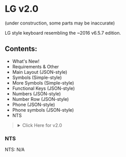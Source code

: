 # LG v2.0

(under construction, some parts may be inaccurate)


LG style keyboard resembling the ~2016 v6.5.7 edition.


## Contents:
- What's New!
- Requirements & Other
- Main Layout (JSON-style)
- Symbols (Simple-style)
- More Symbols (Simple-style)
- Functional Keys (JSON-style)
- Numbers (JSON-style)
- Number Row (JSON-style)
- Phone (JSON-style)
- Phone symbols (JSON-style)
- NTS

<blockquote><details>
  <summary>Click Here for v2.0</summary>

<blockquote><details>
  <summary>What's New!</summary>

  - Updated main layout to JSON (in preparation for customized popups)
  - Added Functional Keys layout (JSON-style)
  - Added Numbers layout (JSON-style)
  - Added Phone layout (JSON-style)
  - Added Phone symbols layout (JSON-style)
  - Added period popups clone
  - Settings key now appears on alphabet and disappears on symbols & more symbols layouts
  - Emoji key now appears on symbols layout and disappears on alphabet layout
  - Number row keys are now the same color as functional keys
  - Period key now changes to TLDs
  - When entering a website name, "/" key appears
  - When entering email, "@" key appears
</details>

  
</blockquote>
                 
<blockquote><details>
  <summary>Requirements & Other</summary>
  
**Requirements:**
             
- Always show number row on
- Show TLD popup keys on
- Show emoji key off

**Recommended:**
- Change input method with space key on
- Long press symbols key for numpad

Goes With: (this LG Light Theme)[] & (this LG Dark Theme)[]
```
```
</details></blockquote>

<blockquote><details>
<summary>Codes</summary>

### Main Layout
```

```
### Symbols
```

```
### More Symbols
```

```
### Functional Keys
```

```
### Numbers
```

```
### Number Row
```

```
### Numpad
```
N/A
```
### Numpad (landscape)
```
N/A
```
### Phone
```

```
### Phone symbols
```

```
### Emoji bottom row
```
N/A
```
### Clipboard bottom row
```
N/A
```
</details></blockquote>

</details></blockquote>

### NTS
NTS: N/A
